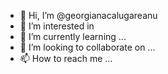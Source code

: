 - 👋 Hi, I’m @georgianacalugareanu
- 👀 I’m interested in 
- 🌱 I’m currently learning ...
- 💞️ I’m looking to collaborate on ...
- 📫 How to reach me ...

<!---
georgianacalugareanu/georgianacalugareanu is a ✨ special ✨ repository because its `README.md` (this file) appears on your GitHub profile.
You can click the Preview link to take a look at your changes.
--->
